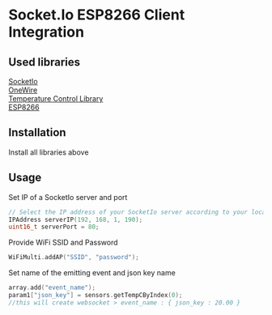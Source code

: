 # Socket.Io ESP8266 Client Integration

## Used libraries

[SocketIo](https://github.com/Links2004/arduinoWebSockets)\
[OneWire](https://github.com/PaulStoffregen/OneWire)\
[Temperature Control Library](https://github.com/milesburton/Arduino-Temperature-Control-Library)\
[ESP8266](https://github.com/khoih-prog/ESP_AT_Lib )

## Installation

Install all libraries above


## Usage
Set IP of a SocketIo server and port
```cpp
// Select the IP address of your SocketIo server according to your local network
IPAddress serverIP(192, 168, 1, 190);
uint16_t serverPort = 80;
```
Provide WiFi SSID and Password
```cpp
WiFiMulti.addAP("SSID", "password");
```
Set name of the emitting event and json key name
```cpp
array.add("event_name");
param1["json_key"] = sensors.getTempCByIndex(0);
//this will create websocket > event_name : { json_key : 20.00 }
``` 

